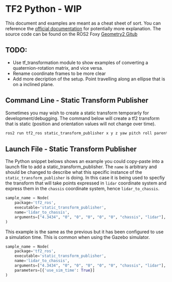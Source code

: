 # TF2 Python - WIP

This document and examples are meant as a cheat sheet of sort. You can reference the [official documentation](https://docs.ros.org/en/foxy/Tutorials/Tf2/Writing-A-Tf2-Static-Broadcaster-Py.html) for potentially more explanation. The source code can be found on the ROS2 Foxy [Geometry2 Gitub](https://github.com/ros2/geometry2/tree/foxy)


## TODO:
* Use tf_transformation module to show examples of converting a quaternion-rotation matrix, and vice versa.
* Rename coordinate frames to be more clear
* Add more decription of the setup. Point travelling along an ellipse that is on a inclined plane.


## Command Line - Static Transform Publisher
Sometimes you may wish to create a static transform temporarly for development/debugging. The command below will create a tf2 transform that is static (position and orientation values will not change over time).
```bash
ros2 run tf2_ros static_transform_publisher x y z yaw pitch roll parent_frame child_frame
```

## Launch File - Static Transform Publisher
The Python snippet belows shows an example you could copy-paste into a launch file to add a static_transform_publisher. The ```name``` is arbitrary and should be changed to describe what this specific instance of the ```static_transform_publisher``` is doing. In this case it is being used to specfiy the transform that will take points expressed in ```lidar``` coordinate system and express them in the ```chassis``` coordinate system, hence ```lidar_to_chassis```.
```python
sample_name = Node(
    package='tf2_ros',
    executable='static_transform_publisher',
    name='lidar_to_chassis',
    arguments=["4.3434", "0", "0", "0", "0", "0", "chassis", "lidar"],
)
```
This example is the same as the previous but it has been configured to use a simulation time. This is common when using the Gazebo simulator.

```python
sample_name = Node(
    package='tf2_ros',
    executable='static_transform_publisher',
    name='lidar_to_chassis',
    arguments=["4.3434", "0", "0", "0", "0", "0", "chassis", "lidar"],
    parameters=[{'use_sim_time': True}]
)
```